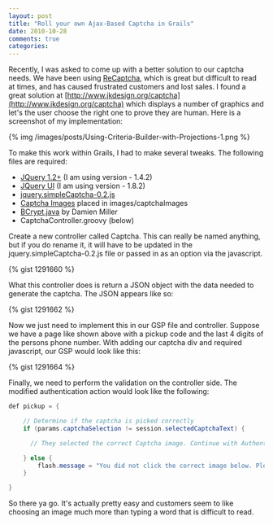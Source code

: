 ```yaml
---
layout: post
title: "Roll your own Ajax-Based Captcha in Grails"
date: 2010-10-28
comments: true
categories: 
---
```


Recently, I was asked to come up with a better solution to our 
captcha needs. We have been using [ReCaptcha](http://www.google.com/recaptcha), which is great 
but difficult to read at times, and has caused frustrated 
customers and lost sales. I found a great solution at 
[http://www.jkdesign.org/captcha](http://www.jkdesign.org/captcha) which displays a number of 
graphics and let's the user choose the right one to prove they 
are human. Here is a screenshot of my implementation:

{% img /images/posts/Using-Criteria-Builder-with-Projections-1.png %}

To make this work within Grails, I had to make several tweaks. The following files are required: 

*   [JQuery 1.2+](http://jqueryui.com/) (I am using version - 1.4.2)
*   [JQuery UI](http://jqueryui.com/) (I am using version - 1.8.2)
*   [jquery.simpleCaptcha-0.2.js](http://gist.github.com/651605)
*   [Captcha Images](/files/captchaImages.zip) placed in images/captchaImages
*   [BCrypt.java](http://gist.github.com/651613) by Damien Miller
*   CaptchaController.groovy (below)

Create a new controller called Captcha. This can really be named anything, but if you do rename it, it will have to be updated in the jquery.simpleCaptcha-0.2.js file or passed in as an option via the javascript.

{% gist 1291660 %}
    
What this controller does is return a JSON object with the data needed to generate the captcha. The JSON appears like so:

{% gist 1291662 %}
    
Now we just need to implement this in our GSP file and controller. Suppose we have a page like shown above with a pickup code and the last 4 digits of the persons phone number. With adding our captcha div and required javascript, our GSP would look like this:

{% gist 1291664 %}
    
Finally, we need to perform the validation on the controller side. The modified authentication action would look like the following:

``` java
def pickup = {

    // Determine if the captcha is picked correctly
    if (params.captchaSelection != session.selectedCaptchaText) {

      // They selected the correct Captcha image. Continue with Authentication

    } else {
        flash.message = "You did not click the correct image below. Please Try Again."   
    }

}
```
    
So there ya go. It's actually pretty easy and customers seem to like choosing an image much more than typing a word that is difficult to read.
